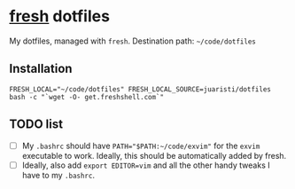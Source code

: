 # [fresh](https://github.com/freshshell/fresh) dotfiles

My dotfiles, managed with `fresh`.
Destination path: `~/code/dotfiles`

## Installation
```
FRESH_LOCAL="~/code/dotfiles" FRESH_LOCAL_SOURCE=juaristi/dotfiles bash -c "`wget -O- get.freshshell.com`"
```

## TODO list

- [ ] My `.bashrc` should have `PATH="$PATH:~/code/exvim"` for the `exvim` executable to work. Ideally, this should be automatically added by fresh.
- [ ] Ideally, also add `export EDITOR=vim` and all the other handy tweaks I have to my `.bashrc`.
